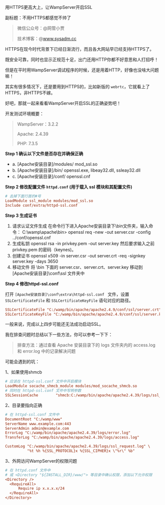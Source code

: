 用HTTPS更高大上，让WampServer开启SSL

副标题：不用HTTPS都感觉不帅了



> 微信公众号：@网管小贾
>
> 技术博客：@www.sysadm.cc



HTTPS在现今时代背景下已经日渐流行，而且各大网站早已经支持HTTPS了。

既安全可靠，同时也显示正规范十足，出门还用HTTP你都不好意思和人打招呼！

但是在平时用WampServer调试程序的时候，还是用着HTTP，好像也没啥大问题嘛！

其实有很多情况下，还是要用到HTTPS的，比如新版的 `webrtc`，它就看上了HTTPS，非HTTPS不嫁。

好吧，那就一起来看看WampServer开启SSL的正确姿势吧！



开发测试环境概要：

> WampServer：3.2.2
>
> Apache: 2.4.39
>
> PHP: 7.3.5



**Step 1 确认以下文件是否存在并确保正确**

* a. [Apache安装目录]/modules/ mod_ssl.so
* b. [Apache安装目录]/bin/ openssl.exe, libeay32.dll, ssleay32.dll
* c. [Apache安装目录]/conf/ openssl.cnf



**Step 2 修改配置文件 `httpd.conf` (用于载入 ssl 模块和其配置文件)**

```ini
# 去掉下面行首的#号
LoadModule ssl_module modules/mod_ssl.so 
Include conf/extra/httpd-ssl.conf
```



**Step 3 生成证书**

1. 请求认证文件生成
   在命令行下进入Apache安装目录下\bin文件夹，输入命令：
   C:\wamp\apache\bin> openssl req -new -out server.csr -config ../conf/openssl.cnf
2. 生成私钥
   openssl rsa -in privkey.pem -out server.key
   然后要求输入之前 privkey.pem 的密码（keynes)。
3. 创建证书
   openssl x509 -in server.csr -out server.crt -req -signkey server.key -days 3650
4. 移动文件
   将 \bin 下面的 server.csr、server.crt、server.key 移动到[Apache安装目录]\conf\ssl 文件夹中



**Step 4 修改httpd-ssl.conf**

打开 `[Apache安装目录]\conf\extra\httpd-ssl.conf ` 文件，设置 `SSLCertificateFile` 和 `SSLCertificateKeyFile` 语句对应的路径。

```ini
SSLCertificateFile "C:/wamp/bin/apache/apache2.4.9/conf/ssl/server.crt"
SSLCertificateKeyFile "C:/wamp/bin/apache/apache2.4.9/conf/ssl/server.key"
```



一般来说，完成以上四步可能还无法成功启动SSL。

我在排查问题时总结以下一些方法，你可以参考一下下：

> 排查方法：通过查看 Apache 安装目录下的 logs 文件夹内的 access.log 和 error.log 中的记录解决问题



可能会遇到的坑：

1、如果使用shmcb

```ini
# 应该在 httpd-ssl.conf 文件中开启模块
LoadModule socache_shmcb_module modules/mod_socache_shmcb.so
# 同时在 httpd-ssl.conf 文件中写明参数
SSLSessionCache        "shmcb:C:/wamp/bin/apache/apache2.4.39/logs/ssl_scache(512000)"
```



2、目录要指向正确

```ini
# 在 httpd-ssl.conf 文件中
DocumentRoot "C:/wamp/www"
ServerName www.example.com:443
ServerAdmin admin@example.com
ErrorLog "C:/wamp/bin/apache/apache2.4.39/logs/error.log"
TransferLog "C:/wamp/bin/apache/apache2.4.39/logs/access.log"

CustomLog "C:/wamp/bin/apache/apache2.4.39/logs/ssl_request.log" \
          "%t %h %{SSL_PROTOCOL}x %{SSL_CIPHER}x \"%r\" %b"
```



3、外网访问WampServer的权限问题

```ini
# 在 httpd.conf 文件中
# 或 <Directory "${INSTALL_DIR}/www/"> 等目录中确认权限，添加以下允许权限
<Directory />
  <RequireAll>
      Require ip x.x.x.x/24
  </RequireAll>
</Directory>
```



